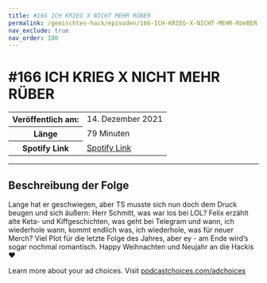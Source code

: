 ```yaml
---
title: #166 ICH KRIEG X NICHT MEHR RÜBER
permalink: /gemischtes-hack/episoden/166-ICH-KRIEG-X-NICHT-MEHR-RUeBER
nav_exclude: true
nav_order: 180
---
```


# #166 ICH KRIEG X NICHT MEHR RÜBER
<table class="resp-table dcf-table dcf-table-responsive dcf-table-bordered dcf-table-striped dcf-w-100%">
                    <tbody>
                        <tr>
                            <th scope="row">Veröffentlich am:</th>
                            <td data-label="Veröffentlich am:">14. Dezember 2021</td>
                        </tr>
                        <tr>
                            <th scope="row">Länge </th>
                            <td data-label="Länge ">79 Minuten</td>
                        </tr><tr>
                                <th scope="row">Spotify Link</th>
                                <td data-label="Spotify Link"><a href="https://open.spotify.com/episode/1RVZe4NnEkCFKrJXDSXFIp">Spotify Link</a></td>
                            </tr></tbody>
                </table>

***

## Beschreibung der Folge

<div>
<p>Lange hat er geschwiegen, aber TS musste sich nun doch dem Druck beugen und sich äußern: Herr Schmitt, was war los bei LOL? Felix erzählt alte Keta- und Kiffgeschichten, was geht bei Telegram und wann, ich wiederhole wann, kommt endlich was, ich wiederhole, was für neuer Merch? Viel Plot für die letzte Folge des Jahres, aber ey - am Ende wird’s sogar nochmal romantisch. Happy Weihnachten und Neujahr an die Hackis ❤️</p><p> </p><p>Learn more about your ad choices. Visit <a href="https://podcastchoices.com/adchoices">podcastchoices.com/adchoices</a></p>  
</div>

